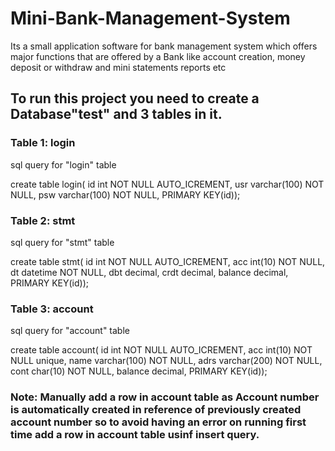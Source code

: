 # Mini-Bank-Management-System
Its a small application software for bank management system which offers major functions that are offered by a Bank like account creation, money deposit or withdraw and mini statements reports etc

## To run this project you need to create a Database"test" and 3 tables in it.

### Table 1: login
sql query for "login" table

create table login(
id int NOT NULL AUTO_ICREMENT,
usr varchar(100) NOT NULL,
psw varchar(100) NOT NULL,
PRIMARY KEY(id));

### Table 2: stmt
sql query for "stmt" table

create table stmt(
id int NOT NULL AUTO_ICREMENT,
acc int(10) NOT NULL,
dt datetime NOT NULL,
dbt decimal,
crdt decimal,
balance decimal,
PRIMARY KEY(id));

### Table 3: account
sql query for "account" table

create table account(
id int NOT NULL AUTO_ICREMENT,
acc int(10) NOT NULL unique,
name varchar(100) NOT NULL,
adrs varchar(200) NOT NULL,
cont char(10) NOT NULL,
balance decimal,
PRIMARY KEY(id));

### Note: Manually add a row in account table as Account number is automatically created in reference of previously created account number so to avoid having an error on running first time add a row in account table usinf insert query.












